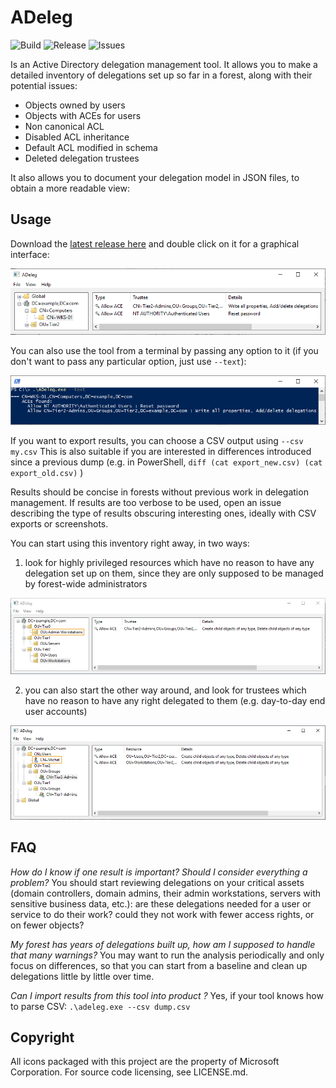 # ADeleg

![Build](https://github.com/mtth-bfft/adeleg/actions/workflows/test.yml/badge.svg) ![Release](https://img.shields.io/github/v/release/mtth-bfft/adeleg) ![Issues](https://img.shields.io/github/issues-raw/mtth-bfft/adeleg)

Is an Active Directory delegation management tool. It allows you to make a detailed inventory of delegations set up so far in a forest, along with their potential issues:

- Objects owned by users
- Objects with ACEs for users
- Non canonical ACL
- Disabled ACL inheritance
- Default ACL modified in schema
- Deleted delegation trustees

It also allows you to document your delegation model in JSON files, to obtain a more readable view: 

## Usage

Download the [latest release here](https://github.com/mtth-bfft/adeleg/releases/latest) and double click on it for a graphical interface:

![Screenshot of GUI](docs/images/screenshot_gui.png)

You can also use the tool from a terminal by passing any option to it (if you don't want to pass any particular option, just use `--text`):

![Screenshot of CLI](docs/images/screenshot_cli.png)

If you want to export results, you can choose a CSV output using `--csv my.csv`
This is also suitable if you are interested in differences introduced since a previous dump (e.g. in PowerShell, `diff (cat export_new.csv) (cat export_old.csv)` )

Results should be concise in forests without previous work in delegation management. If results are too verbose to be used, open an issue describing the type of results obscuring interesting ones, ideally with CSV exports or screenshots.

You can start using this inventory right away, in two ways:

1. look for highly privileged resources which have no reason to have any delegation set up on them, since they are only supposed to be managed by forest-wide administrators

![View by resource](docs/images/view_by_resource.png)

2. you can also start the other way around, and look for trustees which have no reason to have any right delegated to them (e.g. day-to-day end user accounts)

![View by trustee](docs/images/view_by_trustee.png)


## FAQ

_How do I know if one result is important? Should I consider everything a problem?_ You should start reviewing delegations on your critical assets (domain controllers, domain admins, their admin workstations, servers with sensitive business data, etc.): are these delegations needed for a user or service to do their work? could they not work with fewer access rights, or on fewer objects?

_My forest has years of delegations built up, how am I supposed to handle that many warnings?_ You may want to run the analysis periodically and only focus on differences, so that you can start from a baseline and clean up delegations little by little over time.

_Can I import results from this tool into product <X>?_ Yes, if your tool knows how to parse CSV: `.\adeleg.exe --csv dump.csv`

## Copyright

All icons packaged with this project are the property of Microsoft Corporation.
For source code licensing, see LICENSE.md.